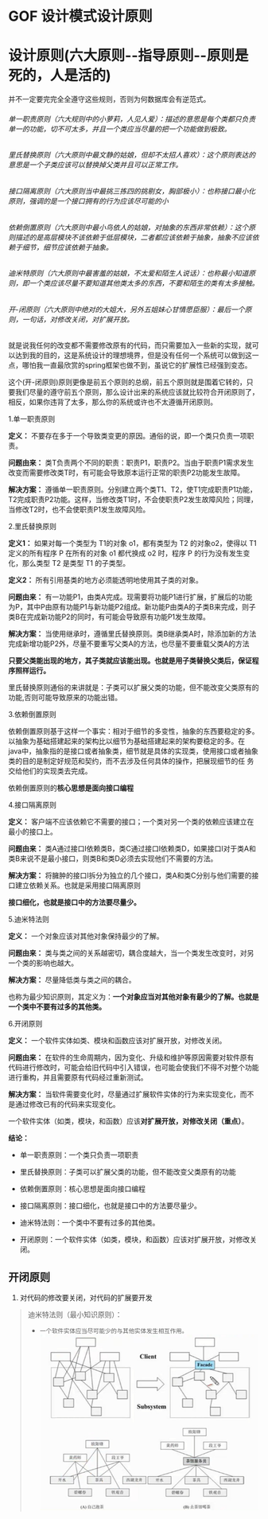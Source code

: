 # GOF 设计模式设计原则

# <a name="six">设计原则(六大原则--指导原则--原则是死的，人是活的)</a>

并不一定要完完全全遵守这些规则，否则为何数据库会有逆范式。

###### 单一职责原则（六大规则中的小萝莉，人见人爱）：描述的意思是每个类都只负责单一的功能，切不可太多，并且一个类应当尽量的把一个功能做到极致。
###### 里氏替换原则（六大原则中最文静的姑娘，但却不太招人喜欢）：这个原则表达的意思是一个子类应该可以替换掉父类并且可以正常工作。
###### 接口隔离原则（六大原则当中最挑三拣四的挑剔女，胸部极小）：也称接口最小化原则，强调的是一个接口拥有的行为应该尽可能的小
###### 依赖倒置原则（六大原则中最小鸟依人的姑娘，对抽象的东西非常依赖）：这个原则描述的是高层模块不该依赖于低层模块，二者都应该依赖于抽象，抽象不应该依赖于细节，细节应该依赖于抽象。
###### 迪米特原则（六大原则中最害羞的姑娘，不太爱和陌生人说话）：也称最小知道原则，即一个类应该尽量不要知道其他类太多的东西，不要和陌生的类有太多接触。
###### 开-闭原则（六大原则中绝对的大姐大，另外五姐妹心甘情愿臣服）：最后一个原则，一句话，对修改关闭，对扩展开放。

就是说我任何的改变都不需要修改原有的代码，而只需要加入一些新的实现，就可以达到我的目的，这是系统设计的理想境界，但是没有任何一个系统可以做到这一点，哪怕我一直最欣赏的spring框架也做不到，虽说它的扩展性已经强到变态。

这个(开-闭原则)原则更像是前五个原则的总纲，前五个原则就是围着它转的，只要我们尽量的遵守前五个原则，那么设计出来的系统应该就比较符合开闭原则了，相反，如果你违背了太多，那么你的系统或许也不太遵循开闭原则。

1.单一职责原则

**定义：** 不要存在多于一个导致类变更的原因。通俗的说，即一个类只负责一项职责。

**问题由来：** 类T负责两个不同的职责：职责P1，职责P2。当由于职责P1需求发生改变而需要修改类T时，有可能会导致原本运行正常的职责P2功能发生故障。

**解决方案：** 遵循单一职责原则。分别建立两个类T1、T2，使T1完成职责P1功能，T2完成职责P2功能。这样，当修改类T1时，不会使职责P2发生故障风险；同理，当修改T2时，也不会使职责P1发生故障风险。

2.里氏替换原则

**定义1：** 如果对每一个类型为 T1的对象 o1，都有类型为 T2 的对象o2，使得以 T1定义的所有程序 P 在所有的对象 o1 都代换成 o2 时，程序 P 的行为没有发生变化，那么类型 T2 是类型 T1 的子类型。

**定义2：** 所有引用基类的地方必须能透明地使用其子类的对象。

**问题由来：** 有一功能P1，由类A完成。现需要将功能P1进行扩展，扩展后的功能为P，其中P由原有功能P1与新功能P2组成。新功能P由类A的子类B来完成，则子类B在完成新功能P2的同时，有可能会导致原有功能P1发生故障。

**解决方案：** 当使用继承时，遵循里氏替换原则。类B继承类A时，除添加新的方法完成新增功能P2外，尽量不要重写父类A的方法，也尽量不要重载父类A的方法

**只要父类能出现的地方，其子类就应该能出现。也就是用子类替换父类后，保证程序照样运行。**

里氏替换原则通俗的来讲就是：子类可以扩展父类的功能，但不能改变父类原有的功能,否则可能导致原来的功能出错。

3.依赖倒置原则

依赖倒置原则基于这样一个事实：相对于细节的多变性，抽象的东西要稳定的多。以抽象为基础搭建起来的架构比以细节为基础搭建起来的架构要稳定的多。在 java中，抽象指的是接口或者抽象类，细节就是具体的实现类，使用接口或者抽象类的目的是制定好规范和契约，而不去涉及任何具体的操作，把展现细节的任 务交给他们的实现类去完成。         

依赖倒置原则的**核心思想是面向接口编程**

4.接口隔离原则

**定义：** 客户端不应该依赖它不需要的接口；一个类对另一个类的依赖应该建立在最小的接口上。

**问题由来：** 类A通过接口I依赖类B，类C通过接口I依赖类D，如果接口I对于类A和类B来说不是最小接口，则类B和类D必须去实现他们不需要的方法。

**解决方案：** 将臃肿的接口I拆分为独立的几个接口，类A和类C分别与他们需要的接口建立依赖关系。也就是采用接口隔离原则

**接口细化，也就是接口中的方法要尽量少。**

5.迪米特法则

**定义：** 一个对象应该对其他对象保持最少的了解。

**问题由来：** 类与类之间的关系越密切，耦合度越大，当一个类发生改变时，对另一个类的影响也越大。

**解决方案：** 尽量降低类与类之间的耦合。

也称为最少知识原则，其定义为：**一个对象应当对其他对象有最少的了解。也就是一个类中不要有过多的其他类。**

6.开闭原则

**定义：** 一个软件实体如类、模块和函数应该对扩展开放，对修改关闭。

**问题由来：** 在软件的生命周期内，因为变化、升级和维护等原因需要对软件原有代码进行修改时，可能会给旧代码中引入错误，也可能会使我们不得不对整个功能进行重构，并且需要原有代码经过重新测试。

**解决方案：** 当软件需要变化时，尽量通过扩展软件实体的行为来实现变化，而不是通过修改已有的代码来实现变化。

一个软件实体（如类，模块，和函数）应该**对扩展开放，对修改关闭（重点）**。

**结论：**

+ 单一职责原则：一个类只负责一项职责

+ 里氏替换原则：子类可以扩展父类的功能，但不能改变父类原有的功能

+ 依赖倒置原则：核心思想是面向接口编程

+ 接口隔离原则：接口细化，也就是接口中的方法要尽量少。

+ 迪米特法则：一个类中不要有过多的其他类。

+ 开闭原则：一个软件实体（如类，模块，和函数）应该对扩展开放，对修改关闭。


## 开闭原则

1) 对代码的修改要关闭，对代码的扩展要开发


> 迪米特法则（最小知识原则）：
> - `一个软件实体应当尽可能少的与其他实体发生相互作用。`
>  ![](./design_pattern/002.jpg)









